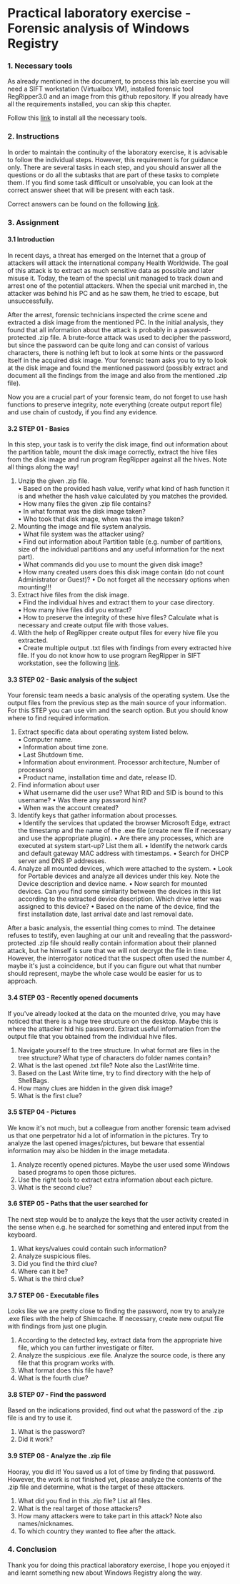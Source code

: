 # Practical laboratory exercise - Forensic analysis of Windows Registry

### 1. Necessary tools

As already mentioned in the document, to process this lab exercise you will need a SIFT workstation (Virtualbox VM), 
installed forensic tool RegRipper3.0 and an image from this github repository. If you already have all the 
requirements installed, you can skip this chapter. 

Follow this [link][ntools] to install all the necessary tools.

### 2. Instructions

In order to maintain the continuity of the laboratory exercise, it is advisable to follow the individual steps. 
However, this requirement is for guidance only. There are several tasks in each step, and you should answer all 
the questions or do all the subtasks that are part of these tasks to complete them. If you find some task 
difficult or unsolvable, you can look at the correct answer sheet that will be present with each task.  

Correct answers can be found on the following [link][corra].

### 3. Assignment

#### 3.1 Introduction
In recent days, a threat has emerged on the Internet that a group of attackers will attack the international 
company Health Worldwide. The goal of this attack is to extract as much sensitive data as possible and later 
misuse it. Today, the team of the special unit managed to track down and arrest one of the potential attackers. 
When the special unit marched in, the attacker was behind his PC and as he saw them, he tried to escape, 
but unsuccessfully. 

After the arrest, forensic technicians inspected the crime scene and extracted a disk image from the mentioned PC. 
In the initial analysis, they found that all information about the attack is probably in a password-protected .zip file. 
A brute-force attack was used to decipher the password, but since the password can be quite long and can consist of 
various characters, there is nothing left but to look at some hints or the password itself in the acquired disk image. 
Your forensic team asks you to try to look at the disk image and found the mentioned password (possibly extract and 
document all the findings from the image and also from the mentioned .zip file).

Now you are a crucial part of your forensic team, do not forget to use hash functions to preserve integrity, note 
everything (create output report file) and use chain of custody, if you find any evidence.

#### 3.2 STEP 01 - Basics
In this step, your task is to verify the disk image, find out information about the partition table, mount the disk
image correctly, extract the hive files from the disk image and run program RegRipper against all the hives. 
Note all things along the way!

1.	Unzip the given .zip file.  
•	Based on the provided hash value, verify what kind of hash function it is and whether the hash value 
calculated by you matches the provided.   
•	How many files the given .zip file contains?   
•	In what format was the disk image taken?   
•	Who took that disk image, when was the image taken?   
2.	Mounting the image and file system analysis.  
•	What file system was the attacker using?   
•	Find out information about Partition table (e.g. number of partitions, size of the individual partitions and any useful information for the next part).  
•	What commands did you use to mount the given disk image?  
•	How many created users does this disk image contain (do not count Administrator or Guest)? 
•	Do not forget all the necessary options when mounting!!!  
3.	Extract hive files from the disk image.  
•	Find the individual hives and extract them to your case directory.  
•	How many hive files did you extract?  
•	How to preserve the integrity of these hive files? Calculate what is necessary and create output file with those values.  
4.	With the help of RegRipper create output files for every hive file you extracted.  
•	Create multiple output .txt files with findings from every extracted hive file. If you do not know how to use program RegRipper in SIFT workstation, see the following [link][ntools].  



#### 3.3 STEP 02 - Basic analysis of the subject
Your forensic team needs a basic analysis of the operating system. Use the output files from the previous step as the main source of your information.  
For this STEP you can use vim and the search option. But you should know where to find required information.

1.	Extract specific data about operating system listed below.  
•	Computer name.  
•	Information about time zone.  
•	Last Shutdown time.   
•	Information about environment. Processor architecture, Number of processors)  
•	Product name, installation time and date, release ID.
2.	Find information about user  
•	What username did the user use? What RID and SID is bound to this username?
•	Was there any password hint?  
•	When was the account created?
3.	Identify keys that gather information about processes.  
•	Identify the services that updated the browser Microsoft Edge, extract the timestamp and the name of the .exe file (create new file if necessary and use the appropriate plugin). 
•	Are there any processes, which are executed at system start-up? List them all.
•	Identify the network cards and default gateway MAC address with timestamps.
•	Search for DHCP server and DNS IP addresses.
4.	Analyze all mounted devices, which were attached to the system.
•	Look for Portable devices and analyze all devices under this key. Note the Device description and device name.
•	Now search for mounted devices. Can you find some similarity between the devices in this list according to the extracted device description. Which drive letter was assigned to this device?
•	Based on the name of the device, find the first installation date, last arrival date and last removal date.


After a basic analysis, the essential thing comes to mind. The detainee refuses to testify, even laughing at 
our unit and revealing that the password-protected .zip file should really contain information about their planned 
attack, but he himself is sure that we will not decrypt the file in time. 
However, the interrogator noticed that the suspect often used the number 4, maybe it's just a coincidence, but if 
you can figure out what that number should represent, maybe the whole case would be easier for us to approach.



#### 3.4 STEP 03 - Recently opened documents
If you've already looked at the data on the mounted drive, you may have noticed that there is a huge tree 
structure on the desktop. Maybe this is where the attacker hid his password. Extract useful information 
from the output file that you obtained from the individual hive files.
1.	Navigate yourself to the tree structure. In what format are files in the tree structure? What type of characters do folder names contain?
2.	What is the last opened .txt file?  Note also the LastWrite time.
3.	Based on the Last Write time, try to find directory with the help of ShellBags.
4.	How many clues are hidden in the given disk image?
5.	What is the first clue?


#### 3.5 STEP 04 - Pictures
We know it's not much, but a colleague from another forensic team advised us that one perpetrator hid a lot 
of information in the pictures. Try to analyze the last opened images/pictures, but beware that essential 
information may also be hidden in the image metadata.
1.	Analyze recently opened pictures. Maybe the user used some Windows based programs to open those pictures.
2.	Use the right tools to extract extra information about each picture.
3.	What is the second clue?



#### 3.6 STEP 05 - Paths that the user searched for
The next step would be to analyze the keys that the user activity created in the sense when e.g. he searched 
for something and entered input from the keyboard.
1.	What keys/values could contain such information?
2.	Analyze suspicious files.
3.	Did you find the third clue?
4.	Where can it be?
5.	What is the third clue?



#### 3.7 STEP 06 - Executable files
Looks like we are pretty close to finding the password, now try to analyze .exe files with the help of Shimcache. If necessary, create new output file with findings from just one plugin.
1.	According to the detected key, extract data from the appropriate hive file, which you can further investigate or filter.
2.	Analyze the suspicious .exe file. Analyze the source code, is there any file that this program works with.
3.	What format does this file have?  
4.	What is the fourth clue?



#### 3.8 STEP 07 - Find the password
Based on the indications provided, find out what the password of the .zip file is and try to use it.
1.	What is the password?
2.	Did it work?


#### 3.9 STEP 08 - Analyze the .zip file
Hooray, you did it! You saved us a lot of time by finding that password. However, the work is not finished yet, please analyze the contents of the .zip file and determine, what is the target of these attackers.
1.	What did you find in this .zip file? List all files.
2.	What is the real target of those attackers?
3.	How many attackers were to take part in this attack? Note also names/nicknames.
4.	To which country they wanted to flee after the attack.


### 4. Conclusion
Thank you for doing this practical laboratory exercise, I hope you enjoyed it and learnt something new about Windows Registry along the way.


[//]: #
[ntools]: <https://github.com/57972887/LaboratoryExerciseWR/blob/master/Documents/Manuals/Necessary%20Tools.md>
[corra]: <https://google.com>